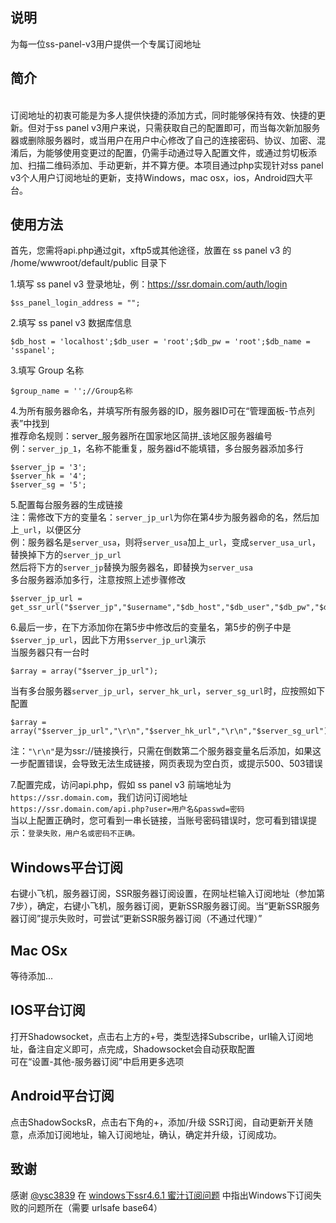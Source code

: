 说明
---
为每一位ss-panel-v3用户提供一个专属订阅地址<br>

简介
---
<br>订阅地址的初衷可能是为多人提供快捷的添加方式，同时能够保持有效、快捷的更新。但对于ss panel v3用户来说，只需获取自己的配置即可，而当每次新加服务器或删除服务器时，或当用户在用户中心修改了自己的连接密码、协议、加密、混淆后，为能够使用变更过的配置，仍需手动通过导入配置文件，或通过剪切板添加、扫描二维码添加、手动更新，并不算方便。本项目通过php实现针对ss panel v3个人用户订阅地址的更新，支持Windows，mac osx，ios，Android四大平台。<br>

使用方法
---

首先，您需将api.php通过git，xftp5或其他途径，放置在 ss panel v3 的 /home/wwwroot/default/public 目录下

1.填写 ss panel v3 登录地址，例：https://ssr.domain.com/auth/login

    $ss_panel_login_address = "";

2.填写 ss panel v3 数据库信息

    $db_host = 'localhost';$db_user = 'root';$db_pw = 'root';$db_name = 'sspanel';
3.填写 Group 名称

    $group_name = '';//Group名称
   
  4.为所有服务器命名，并填写所有服务器的ID，服务器ID可在“管理面板-节点列表”中找到<br>
  推荐命名规则：server_服务器所在国家地区简拼_该地区服务器编号<br>
  例：`server_jp_1`，名称不能重复，服务器id不能填错，多台服务器添加多行<br>
  
    $server_jp = '3';
    $server_hk = '4';
    $server_sg = '5';
    
5.配置每台服务器的生成链接<br>
注：需修改下方的变量名：`server_jp_url`为你在第4步为服务器命的名，然后加上`_url`，以便区分<br>
例：服务器名是`server_usa`，则将`server_usa`加上`_url`，变成`server_usa_url`，替换掉下方的`server_jp_url`<br>
然后将下方的`server_jp`替换为服务器名，即替换为`server_usa`<br>
多台服务器添加多行，注意按照上述步骤修改

    $server_jp_url = get_ssr_url("$server_jp","$username","$db_host","$db_user","$db_pw","$db_name","$group_name","$group_name_base64","$after_obfs","$after_server_name","$after_group","$after_ssr_url");

6.最后一步，在下方添加你在第5步中修改后的变量名，第5步的例子中是`$server_jp_url`，因此下方用`$server_jp_url`演示<br>
当服务器只有一台时<br>

    $array = array("$server_jp_url");

当有多台服务器`server_jp_url`，`server_hk_url`，`server_sg_url`时，应按照如下配置

    $array = array("$server_jp_url","\r\n","$server_hk_url","\r\n","$server_sg_url");

注：`"\r\n"`是为ssr://链接换行，只需在倒数第二个服务器变量名后添加，如果这一步配置错误，会导致无法生成链接，网页表现为空白页，或提示500、503错误

7.配置完成，访问api.php，假如 ss panel v3 前端地址为`https://ssr.domain.com`，我们访问订阅地址<br>
`https://ssr.domain.com/api.php?user=用户名&passwd=密码`<br>
当以上配置正确时，您可看到一串长链接，当账号密码错误时，您可看到错误提示：`登录失败，用户名或密码不正确。`<br>

Windows平台订阅
---
右键小飞机，服务器订阅，SSR服务器订阅设置，在网址栏输入订阅地址（参加第7步），确定，右键小飞机，服务器订阅，更新SSR服务器订阅。当“更新SSR服务器订阅”提示失败时，可尝试“更新SSR服务器订阅（不通过代理）”<br>

Mac OSx
---
等待添加...

IOS平台订阅
---
打开Shadowsocket，点击右上方的+号，类型选择Subscribe，url输入订阅地址，备注自定义即可，点完成，Shadowsocket会自动获取配置<br>
可在“设置-其他-服务器订阅”中启用更多选项<br>

Android平台订阅
---
点击ShadowSocksR，点击右下角的+，添加/升级 SSR订阅，自动更新开关随意，点添加订阅地址，输入订阅地址，确认，确定并升级，订阅成功。

致谢
---
感谢 [@ysc3839](https://github.com/ysc3839) 在 [windows下ssr4.6.1 蜜汁订阅问题](https://github.com/shadowsocksr/shadowsocksr-csharp/issues/279#issuecomment-317194631) 中指出Windows下订阅失败的问题所在（需要 urlsafe base64）
